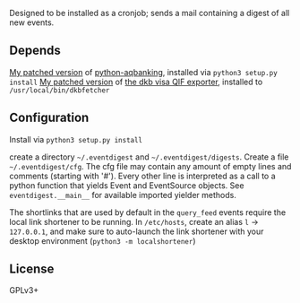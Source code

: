 Designed to be installed as a cronjob; sends a mail containing a digest of all new events.

Depends
-------

[My patched version](https://github.com/mic-e/python-aqbanking) of [python-aqbanking](https://github.com/emdete/python-aqbanking), installed via `python3 setup.py install`
[My patched version](https://github.com/mic-e/dkb-visa/) of [the dkb visa QIF exporter](https://github.com/hoffie/dkb-visa), installed to `/usr/local/bin/dkbfetcher`

Configuration
-------------

Install via `python3 setup.py install`

create a directory `~/.eventdigest` and `~/.eventdigest/digests`. Create a file `~/.eventdigest/cfg`.
The cfg file may contain any amount of empty lines and comments (starting with '#').
Every other line is interpreted as a call to a python function that yields Event and EventSource objects.
See `eventdigest.__main__` for available imported yielder methods.

The shortlinks that are used by default in the `query_feed` events require the local link shortener to be running.
In `/etc/hosts`, create an alias `l` -> `127.0.0.1`, and make sure to auto-launch the link shortener with your
desktop environment (`python3 -m localshortener`)

License
-------

GPLv3+
